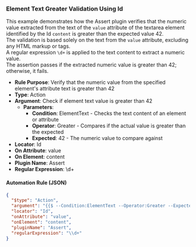 ### Element Text Greater Validation Using Id

This example demonstrates how the Assert plugin verifies that the numeric value extracted from the text of the `value` attribute of the textarea element identified by the Id `content` is greater than the expected value 42.  
The validation is based solely on the text from the `value` attribute, excluding any HTML markup or tags.  
A regular expression `\d+` is applied to the text content to extract a numeric value.  
The assertion passes if the extracted numeric value is greater than 42; otherwise, it fails.

- **Rule Purpose**: Verify that the numeric value from the specified element's attribute text is greater than 42  
- **Type**: Action  
- **Argument**: Check if element text value is greater than 42  
  - **Parameters**:  
    - **Condition**: ElementText - Checks the text content of an element or attribute  
    - **Operator**: Greater - Compares if the actual value is greater than the expected  
    - **Expected**: 42 - The numeric value to compare against  
- **Locator**: Id  
- **On Attribute**: value  
- **On Element**: content  
- **Plugin Name**: Assert  
- **Regular Expression**: \d+

#### Automation Rule (JSON)

```json
{
  "$type": "Action",
  "argument": "{{$ --Condition:ElementText --Operator:Greater --Expected:42}}",
  "locator": "Id",
  "onAttribute": "value",
  "onElement": "content",
  "pluginName": "Assert",
  "regularExpression": "\\d+"
}
```
